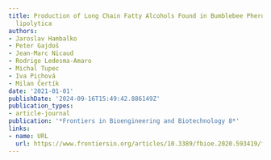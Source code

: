 ```yaml
---
title: Production of Long Chain Fatty Alcohols Found in Bumblebee Pheromones by Yarrowia
  lipolytica
authors:
- Jaroslav Hambalko
- Peter Gajdoš
- Jean-Marc Nicaud
- Rodrigo Ledesma-Amaro
- Michal Tupec
- Iva Pichová
- Milan Čertík
date: '2021-01-01'
publishDate: '2024-09-16T15:49:42.886149Z'
publication_types:
- article-journal
publication: '*Frontiers in Bioengineering and Biotechnology 8*'
links:
- name: URL
  url: https://www.frontiersin.org/articles/10.3389/fbioe.2020.593419/full
---
```

